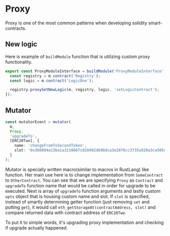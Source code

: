 # Proxy

Proxy is one of the most common patterns when developing solidity smart-contracts.

## New logic

Here is example of `buildModule` function that is utilizing custom proxy functionality.

```typescript
export const ProxyModuleInterface = buildModule('ProxyModuleInterface', async (m: ModuleBuilder) => {
  const registry = m.contract('Registry');
  const logic = m.contract('LogicOne');

  registry.proxySetNewLogic(m, registry, logic, 'setLogicContract');
});
```

## Mutator

```typescript
const mutatorEvent = mutator(
  m,
  Proxy,
  'upgradeTo',
  [ERC20Two], {
    name: 'changeFromToSecondToken',
    slot: '0x360894a13ba1a3210667c828492db98dca3e2076cc3735a920a3ca505d382bbc' // bytes32(uint256(keccak256("eip1967.proxy.implementation")) - 1)
  }
);
```

Mutator is specially written macro(similar to macros in RustLang) like function. Her main use here is to change
implementation from `SomeContract` to `OtherContract`. You can see that we are specifying `Proxy` as `Contract`
and `upgradeTo` function name that would be called in order for upgrade to be executed. Next is array of `upgradeTo`
function arguments and lastly custom `opts` object that is housing custom name and slot. If `slot` is specified, instead
of smartly determining getter function (just removing `set` and putting `get`), it would
call `eth_getStorageAt(contractAddress, slot)` and compare returned data with contract address of `ERC20Two`.

To put it to simple words, it's upgrading proxy implementation and checking if upgrade actually happened.
